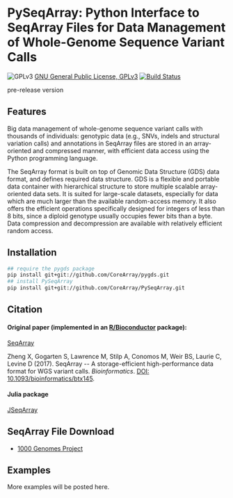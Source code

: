 PySeqArray: Python Interface to SeqArray Files for Data Management of Whole-Genome Sequence Variant Calls
===

![GPLv3](http://www.gnu.org/graphics/gplv3-88x31.png)
[GNU General Public License, GPLv3](http://www.gnu.org/copyleft/gpl.html)
[![Build Status](https://travis-ci.org/CoreArray/PySeqArray.png)](https://travis-ci.org/CoreArray/PySeqArray)

pre-release version


## Features

Big data management of whole-genome sequence variant calls with thousands of individuals: genotypic data (e.g., SNVs, indels and structural variation calls) and annotations in SeqArray files are stored in an array-oriented and compressed manner, with efficient data access using the Python programming language.

The SeqArray format is built on top of Genomic Data Structure (GDS) data format, and defines required data structure. GDS is a flexible and portable data container with hierarchical structure to store multiple scalable array-oriented data sets. It is suited for large-scale datasets, especially for data which are much larger than the available random-access memory. It also offers the efficient operations specifically designed for integers of less than 8 bits, since a diploid genotype usually occupies fewer bits than a byte. Data compression and decompression are available with relatively efficient random access.


## Installation

```sh
## require the pygds package
pip install git+git://github.com/CoreArray/pygds.git
## install PySeqArray
pip install git+git://github.com/CoreArray/PySeqArray.git
```


## Citation

#### Original paper (implemented in an [R/Bioconductor](http://bioconductor.org/packages/SeqArray) package):

[SeqArray](http://bioconductor.org/packages/SeqArray)

Zheng X, Gogarten S, Lawrence M, Stilp A, Conomos M, Weir BS, Laurie C, Levine D (2017). SeqArray -- A storage-efficient high-performance data format for WGS variant calls. *Bioinformatics*. [DOI: 10.1093/bioinformatics/btx145](http://dx.doi.org/10.1093/bioinformatics/btx145).

#### Julia package

[JSeqArray](https://github.com/CoreArray/JSeqArray.jl)



## SeqArray File Download

* [1000 Genomes Project](http://bochet.gcc.biostat.washington.edu/seqarray/1000genomes)


## Examples

More examples will be posted here.

